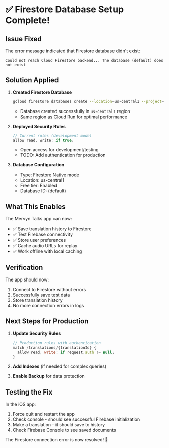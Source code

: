 # ✅ Firestore Database Setup Complete!

## Issue Fixed

The error message indicated that Firestore database didn't exist:
```
Could not reach Cloud Firestore backend... The database (default) does not exist
```

## Solution Applied

1. **Created Firestore Database**
   ```bash
   gcloud firestore databases create --location=us-central1 --project=universal-translator-prod
   ```
   - Database created successfully in `us-central1` region
   - Same region as Cloud Run for optimal performance

2. **Deployed Security Rules**
   ```javascript
   // Current rules (development mode)
   allow read, write: if true;
   ```
   - Open access for development/testing
   - TODO: Add authentication for production

3. **Database Configuration**
   - Type: Firestore Native mode
   - Location: us-central1
   - Free tier: Enabled
   - Database ID: (default)

## What This Enables

The Mervyn Talks app can now:
- ✅ Save translation history to Firestore
- ✅ Test Firebase connectivity
- ✅ Store user preferences
- ✅ Cache audio URLs for replay
- ✅ Work offline with local caching

## Verification

The app should now:
1. Connect to Firestore without errors
2. Successfully save test data
3. Store translation history
4. No more connection errors in logs

## Next Steps for Production

1. **Update Security Rules**
   ```javascript
   // Production rules with authentication
   match /translations/{translationId} {
     allow read, write: if request.auth != null;
   }
   ```

2. **Add Indexes** (if needed for complex queries)

3. **Enable Backup** for data protection

## Testing the Fix

In the iOS app:
1. Force quit and restart the app
2. Check console - should see successful Firebase initialization
3. Make a translation - it should save to history
4. Check Firebase Console to see saved documents

The Firestore connection error is now resolved! 🎉